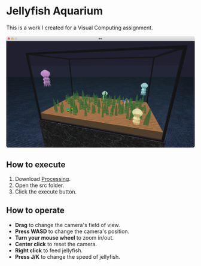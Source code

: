 # Jellyfish Aquarium

This is a work I created for a Visual Computing assignment.

![screenshot](./screenshot.png)

## How to execute

1. Download [Processing](https://processing.org/download).
2. Open the src folder.
3. Click the execute button.

## How to operate

- **Drag** to change the camera's field of view.
- **Press WASD** to change the camera's position.
- **Turn your mouse wheel** to zoom in/out.
- **Center click** to reset the camera.
- **Right click** to feed jellyfish.
- **Press J/K** to change the speed of jellyfish.
